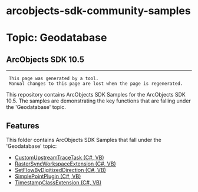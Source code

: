 # arcobjects-sdk-community-samples 
# Topic: Geodatabase
## ArcObjects SDK 10.5  

----------
     This page was generated by a tool.
     Manual changes to this page are lost when the page is regenerated.

This repository contains ArcObjects SDK Samples for the ArcObjects SDK 10.5.  The samples are demonstrating the key functions that are falling under the 'Geodatabase' topic.  


## Features

This folder contains ArcObjects SDK Samples that fall under the 'Geodatabase' topic:

* [CustomUpstreamTraceTask (C#, VB)](../../../../tree/master/Net/Geodatabase//CustomUpstreamTraceTask)  
* [RasterSyncWorkspaceExtension (C#, VB)](../../../../tree/master/Net/Geodatabase//RasterSyncWorkspaceExtension)  
* [SetFlowByDigitizedDirection (C#, VB)](../../../../tree/master/Net/Geodatabase//SetFlowByDigitizedDirection)  
* [SimplePointPlugin (C#, VB)](../../../../tree/master/Net/Geodatabase//SimplePointPlugin)  
* [TimestampClassExtension (C#, VB)](../../../../tree/master/Net/Geodatabase//TimestampClassExtension)  


